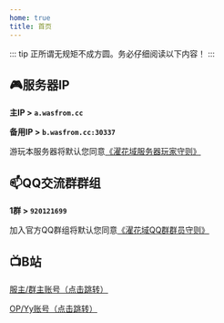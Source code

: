```yaml
---
home: true
title: 首页
---
```


::: tip 正所谓无规矩不成方圆。务必仔细阅读以下内容！
:::

## 🎮服务器IP

**主IP > `a.wasfrom.cc`**

**备用IP > `b.wasfrom.cc:30337`**

游玩本服务器将默认您同意[《濯花域服务器玩家守则》](/守则/服务器玩家守则)

## 📫QQ交流群群组

**1群 > `920121699`**

加入官方QQ群组将默认您同意[《濯花域QQ群群员守则》](/守则/QQ群群员守则)

## 📺B站

[服主/群主账号（点击跳转）](https://space.bilibili.com/480905375)

[OP/Yy账号（点击跳转）](https://space.bilibili.com/434059760)